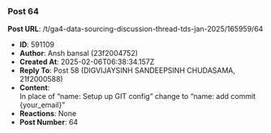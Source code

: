 ### Post 64
**Post URL**: /t/ga4-data-sourcing-discussion-thread-tds-jan-2025/165959/64
- **ID**: 591109
- **Author**: Ansh bansal (23f2004752)
- **Created At**: 2025-02-06T06:38:34.157Z
- **Reply To**: Post 58 (DIGVIJAYSINH SANDEEPSINH CHUDASAMA, 21f2000588)
- **Content**:  
  In place of “name: Setup up GIT config” change to “name: add commit {your_email}”
- **Reactions**: None
- **Post Number**: 64

